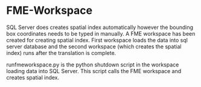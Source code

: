  # FME-Workspace

SQL Server does creates spatial index automatically however the bounding box coordinates needs to be typed in manually. A FME workspace has been created for creating spatial index. First workspace loads the data into sql server database and the second workspace (which creates the spatial index) runs after the translation is complete.

runfmeworkspace.py is the python shutdown script in the workspace loading data into SQL Server. This script calls the FME workspace and creates spatial index.
